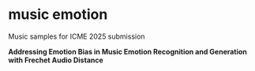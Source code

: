 # music emotion

Music samples for ICME 2025 submission

**Addressing Emotion Bias in Music Emotion Recognition and Generation with Frechet Audio Distance**
